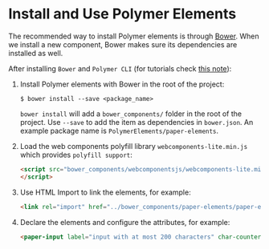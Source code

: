 # Install and Use Polymer Elements

The recommended way to install Polymer elements is through [Bower](https://bower.io/). When we install a new component, Bower makes sure its dependencies are installed as well.

After installing `Bower` and `Polymer CLI` (for tutorials check [this note](https://github.com/YuKitAs/tech-note/blob/master/programming-language/javascript/polymer/install-and-init-polymer.md)):

1. Install Polymer elements with Bower in the root of the project:

    ```console
    $ bower install --save <package_name>
    ```

    `bower install` will add a `bower_components/` folder in the root of the project. Use `--save` to add the item as dependencies in `bower.json`. An example package name is `PolymerElements/paper-elements`.

2. Load the web components polyfill library `webcomponents-lite.min.js` which provides `polyfill support`:

    ```html
    <script src="bower_components/webcomponentsjs/webcomponents-lite.min.js">
    </script>
    ```

3. Use HTML Import to link the elements, for example:

    ```html
    <link rel="import" href="../bower_components/paper-elements/paper-elements.html">
    ```

4. Declare the elements and configure the attributes, for example:

    ```html
    <paper-input label="input with at most 200 characters" char-counter maxlength="200"></paper-input>
    ```
